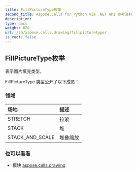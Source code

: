 ```yaml
---
title: FillPictureType枚举
second_title: Aspose.Cells for Python via .NET API 参考资料
description:
type: docs
weight: 820
url: /zh/aspose.cells.drawing/fillpicturetype/
is_root: false
---
```

## FillPictureType枚举
表示图片填充类型。



FillPictureType 类型公开了以下成员：

### 领域
|场地|描述|
| :- | :- |
| STRETCH |拉紧|
| STACK |堆|
| STACK_AND_SCALE |堆叠缩放|



### 也可以看看
* 模块 [aspose.cells.drawing](..)
